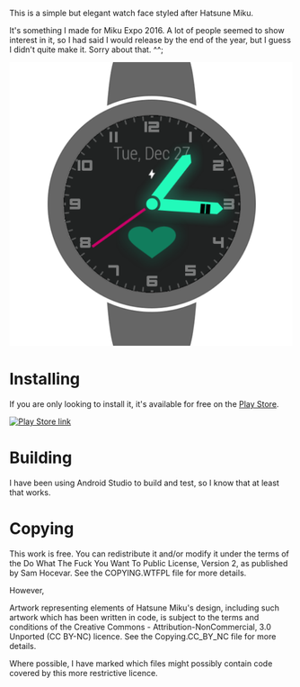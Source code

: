 
This is a simple but elegant watch face styled after Hatsune Miku.

It's something I made for Miku Expo 2016. A lot of people seemed to show interest in it,
so I had said I would release by the end of the year, but I guess I didn't quite make it.
Sorry about that. ^^;

![Screenshot](artwork/hi-res-icon.png)


Installing
==========

If you are only looking to install it, it's available for free on the
[Play Store].

[![Play Store link][Play Store Badge]][Play Store]

[Play Store Badge]: https://play.google.com/intl/en_us/badges/images/badge_new.png
[Play Store]: https://play.google.com/store/apps/details?id=org.trypticon.android.love39watchface


Building
========

I have been using Android Studio to build and test, so I know that at
least that works.


Copying
=======

This work is free. You can redistribute it and/or modify it under the
terms of the Do What The Fuck You Want To Public License, Version 2,
as published by Sam Hocevar. See the COPYING.WTFPL file for more details.

However,

Artwork representing elements of Hatsune Miku's design, including such
artwork which has been written in code, is subject to the terms and
conditions of the Creative Commons - Attribution-NonCommercial, 3.0
Unported (CC BY-NC) licence. See the Copying.CC_BY_NC file for more
details.

Where possible, I have marked which files might possibly contain code
covered by this more restrictive licence.
